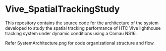 # Vive_SpatialTrackingStudy
This repository contains the source code for the architecture of the system developed to study the spatial tracking performance of HTC Vive lighthouse tracking system under dynamic conditions using a Comau NS16.

Refer SystemArchitecture.png for code organizational structure and flow.
